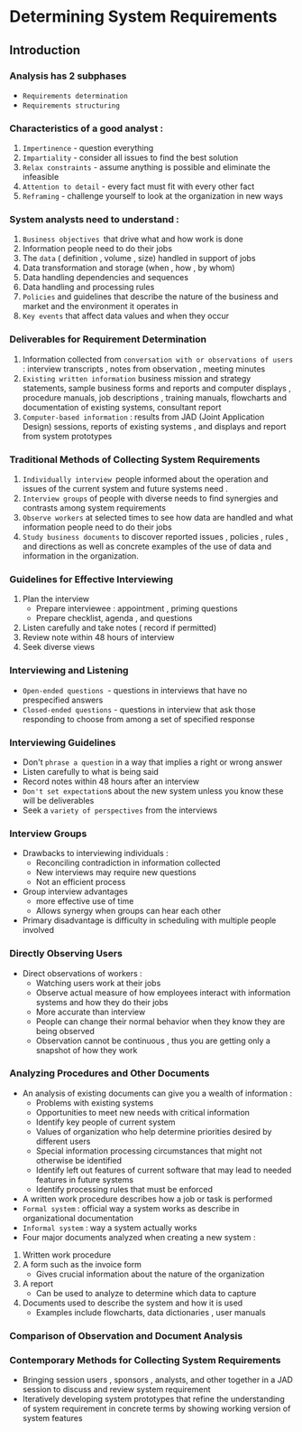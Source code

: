 # Determining System Requirements

## Introduction


### Analysis has 2 subphases
- `Requirements determination`
- `Requirements structuring`
### Characteristics of a good analyst : 
1. `Impertinence` - question everything
2. `Impartiality` - consider all issues to find the best solution
3. `Relax constraints` - assume anything is possible and eliminate the infeasible
4. `Attention to detail` - every fact must fit with every other fact
5. `Reframing` - challenge yourself to look at the organization in new ways
### System analysts need to understand :
1. `Business objectives `that drive what and how work is done
2. Information people need to do their jobs
3. The `data` ( definition , volume , size) handled in support of jobs
4. Data transformation and storage (when , how , by whom)
5. Data handling dependencies and sequences
6. Data handling and processing rules
7. `Policies` and guidelines that describe the nature of the business and market and the environment it operates in 
8. `Key events` that affect data values and when they occur
### Deliverables for Requirement Determination
1. Information collected from `conversation with or observations of users` : interview transcripts , notes from observation , meeting minutes
2. `Existing written information` business mission and strategy statements, sample business forms and reports and computer displays , procedure manuals, job descriptions , training manuals, flowcharts and documentation of existing systems, consultant report
3. `Computer-based information` : results from JAD (Joint Application Design) sessions, reports of existing systems , and displays and report from system prototypes
### Traditional Methods of Collecting System Requirements
1. `Individually interview `people informed about the operation and issues of the current system and future systems need .
2. `Interview groups` of people with diverse needs to find synergies and contrasts among system requirements
3. `Observe workers` at selected times to see how data are handled and what information people need to do their jobs
4. `Study business documents` to discover reported issues , policies , rules , and directions as well as concrete examples of the use of data and information in the organization.
### Guidelines for Effective Interviewing
1. Plan the interview
	- Prepare interviewee : appointment , priming questions
	- Prepare checklist, agenda , and questions
2. Listen carefully and take notes ( record if permitted)
3. Review note within 48 hours of interview 
4. Seek diverse views
### Interviewing and Listening
- `Open-ended questions `- questions in interviews that have no prespecified answers
- `Closed-ended questions` - questions in interview that ask those responding to choose from among a set of specified response
### Interviewing Guidelines
- Don't `phrase a question` in a way that implies a right or wrong answer
- Listen carefully to what is being said
- Record notes within 48 hours after an interview
- `Don't set expectation`s about the new system unless you know these will be deliverables
- Seek a `variety of perspectives` from the interviews
### Interview Groups
- Drawbacks to interviewing individuals :
	- Reconciling contradiction in information collected
	- New interviews may require new questions
	- Not an efficient process
- Group interview advantages
	- more effective use of time
	- Allows synergy when groups can hear each other
- Primary disadvantage is difficulty in scheduling with multiple people involved
### Directly Observing Users
- Direct observations of workers : 
	- Watching users work at their jobs
	- Observe actual measure of how employees interact with information systems and how they do their jobs
	- More accurate than interview
	- People can change their normal behavior when they know they are being observed
	- Observation cannot be continuous , thus you are getting only a snapshot of how they work
### Analyzing Procedures and Other Documents
- An analysis of existing documents can give you a wealth of information :
	- Problems with existing systems
	- Opportunities to meet new needs with critical information
	- Identify key people of current system
	- Values of organization who help determine priorities desired by different users
	- Special information processing circumstances that might not otherwise be identified
	- Identify left  out features of current software that may lead to needed features in future systems 
	- Identify processing rules that must be enforced
- A written work procedure describes how a job or task is performed
- `Formal system` : official way a system works as describe in organizational documentation
- `Informal system` : way a system actually works
- Four major documents analyzed when creating a new system : 
1. Written work procedure
2. A form such as the invoice form 
	- Gives crucial information about the nature of the organization
3. A report 
	- Can be used to analyze to determine which data to capture
4. Documents used to describe the system and how it is used
	- Examples include flowcharts, data dictionaries , user manuals
### Comparison of Observation and Document Analysis
### Contemporary Methods for Collecting System Requirements
- Bringing session users , sponsors , analysts, and other together in a JAD session to discuss and review system requirement
- Iteratively developing system prototypes that refine the understanding of system requirement in concrete terms by showing working version of system features
